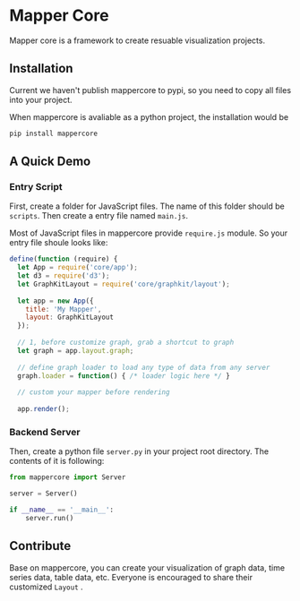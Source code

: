 # Mapper Core

Mapper core is a framework to create resuable visualization projects.

## Installation

Current we haven't publish mappercore to pypi, so you need to copy all files into your project.

When mappercore is avaliable as a python project, the installation would be

```py
pip install mappercore
```

## A Quick Demo

### Entry Script

First, create a folder for JavaScript files. The name of this folder should be `scripts`. Then create a entry file named `main.js`.

Most of JavaScript files in mappercore provide `require.js` module. So your entry file shoule looks like:

```js
define(function (require) {
  let App = require('core/app');
  let d3 = require('d3');
  let GraphKitLayout = require('core/graphkit/layout');
    
  let app = new App({
    title: 'My Mapper',
    layout: GraphKitLayout
  });
    
  // 1, before customize graph, grab a shortcut to graph
  let graph = app.layout.graph;
    
  // define graph loader to load any type of data from any server
  graph.loader = function() { /* loader logic here */ }
  
  // custom your mapper before rendering
 
  app.render();
```

### Backend Server

Then, create a python file `server.py` in your project root directory. The contents of it is following:

```python
from mappercore import Server

server = Server()

if __name__ == '__main__':
    server.run()
```

## Contribute

Base on mappercore, you can create your visualization of graph data, time series data, table data, etc. Everyone is encouraged to share their customized `Layout` .